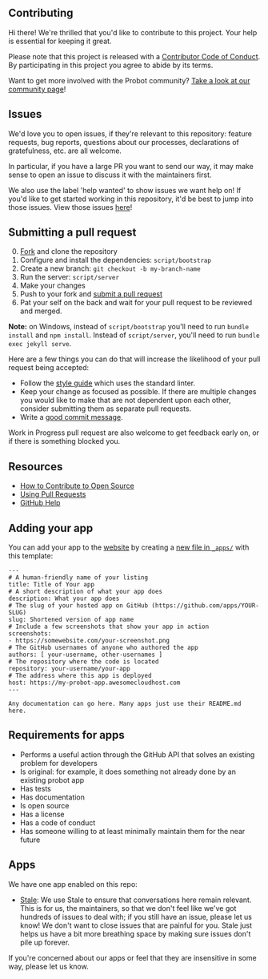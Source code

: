 ## Contributing

[fork]: https://github.com/probot/probot.github.io/fork
[pr]: https://github.com/probot/probot.github.io/compare
[style]: https://github.com/standard/standard
[code-of-conduct]: CODE_OF_CONDUCT.md

Hi there! We're thrilled that you'd like to contribute to this project. Your help is essential for keeping it great.

Please note that this project is released with a [Contributor Code of Conduct][code-of-conduct]. By participating in this project you agree to abide by its terms.

Want to get more involved with the Probot community? [Take a look at our community page](https://probot.github.io/community/)!

## Issues

We'd love you to open issues, if they're relevant to this repository: feature requests, bug reports, questions about our processes, declarations of gratefulness, etc. are all welcome.

In particular, if you have a large PR you want to send our way, it may make sense to open an issue to discuss it with the maintainers first.

We also use the label 'help wanted' to show issues we want help on! If you'd like to get started working in this repository, it'd be best to jump into those issues. View those issues [here](https://github.com/probot/probot.github.io/labels/help%20wanted)!

## Submitting a pull request

0. [Fork][fork] and clone the repository
0. Configure and install the dependencies: `script/bootstrap`
0. Create a new branch: `git checkout -b my-branch-name`
0. Run the server: `script/server`
0. Make your changes
0. Push to your fork and [submit a pull request][pr]
0. Pat your self on the back and wait for your pull request to be reviewed and merged.

**Note:** on Windows, instead of `script/bootstrap` you'll need to run `bundle install` and `npm install`. Instead of `script/server`, you'll need to run `bundle exec jekyll serve`.

Here are a few things you can do that will increase the likelihood of your pull request being accepted:

- Follow the [style guide][style] which uses the standard linter.
- Keep your change as focused as possible. If there are multiple changes you would like to make that are not dependent upon each other, consider submitting them as separate pull requests.
- Write a [good commit message](http://tbaggery.com/2008/04/19/a-note-about-git-commit-messages.html).

Work in Progress pull request are also welcome to get feedback early on, or if there is something blocked you.

## Resources

- [How to Contribute to Open Source](https://opensource.guide/how-to-contribute/)
- [Using Pull Requests](https://help.github.com/articles/about-pull-requests/)
- [GitHub Help](https://help.github.com)

## Adding your app

You can add your app to the [website](https://probot.github.io/apps/) by creating a [new file in `_apps/`](https://github.com/probot/probot.github.io/new/master/_apps?filename=your-app-name.md) with this template:

```
---
# A human-friendly name of your listing
title: Title of Your app
# A short description of what your app does
description: What your app does
# The slug of your hosted app on GitHub (https://github.com/apps/YOUR-SLUG)
slug: Shortened version of app name
# Include a few screenshots that show your app in action
screenshots:
- https://somewebsite.com/your-screenshot.png
# The GitHub usernames of anyone who authored the app
authors: [ your-username, other-usernames ]
# The repository where the code is located
repository: your-username/your-app
# The address where this app is deployed
host: https://my-probot-app.awesomecloudhost.com
---

Any documentation can go here. Many apps just use their README.md here.
```

## Requirements for apps

- Performs a useful action through the GitHub API that solves an existing problem for developers
- Is original: for example, it does something not already done by an existing probot app
- Has tests
- Has documentation
- Is open source
- Has a license
- Has a code of conduct
- Has someone willing to at least minimally maintain them for the near future


## Apps

We have one app enabled on this repo:

- [Stale](https://probot.github.io/apps/stale/): We use Stale to ensure that conversations here remain relevant. This is for us, the maintainers, so that we don't feel like we've got hundreds of issues to deal with; if you still have an issue, please let us know! We don't want to close issues that are painful for you. Stale just helps us have a bit more breathing space by making sure issues don't pile up forever.

If you're concerned about our apps or feel that they are insensitive in some way, please let us know.

